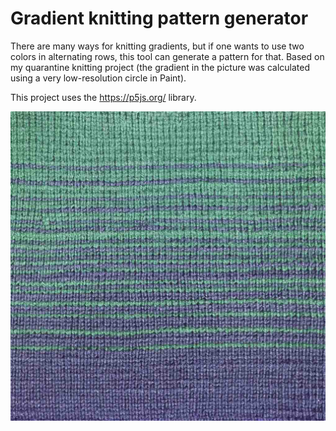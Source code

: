 # Gradient knitting pattern generator

There are many ways for knitting gradients, but if one wants to use two colors in alternating rows, this tool can generate a pattern for that. Based on my quarantine knitting project (the gradient in the picture was calculated using a very low-resolution circle in Paint).

This project uses the https://p5js.org/ library.

 <img src="https://github.com/zsofi-gagyi/zsofi-gagyi.github.io/blob/main/blueKnit.jpg" width="870px"></img> 
